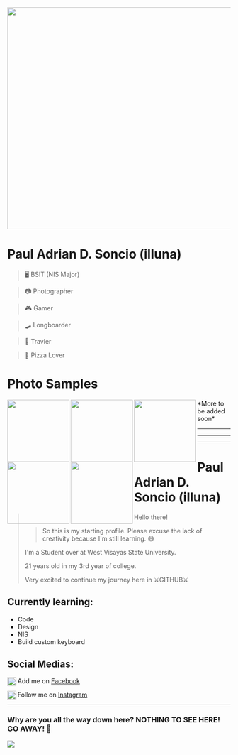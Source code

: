 <img src="https://i.pinimg.com/564x/81/fe/92/81fe92d2d564a59872d7253d4c3b5b82.jpg"  width = "750px" height = "500px" img align = "center"> 

# Paul Adrian D. Soncio (illuna)

>🖥️ BSIT (NIS Major)

>📷 Photographer

>🎮 Gamer

>🛹 Longboarder

>🌄 Travler

>🍕 Pizza Lover

# Photo Samples

<img src="https://scontent.fmnl2-1.fna.fbcdn.net/v/t1.0-9/117353625_4248478435193869_906473372934372796_o.jpg?_nc_cat=101&_nc_sid=84a396&_nc_eui2=AeEILdO6m0z7bZmgwsvnupEzTZFuBqsWceJNkW4GqxZx4iBblDtuyVPiUftUV_Nk9Meg4i5p5JtoKiROAJiLPfqn&_nc_ohc=3WyS7sljELMAX9K31HW&_nc_ht=scontent.fmnl2-1.fna&oh=674e2fd17cfd4385751cf3bd79e6e36b&oe=5FA999BA" width = "140px" height = "140px" img align = "left"> 
<img src="https://scontent.fmnl2-1.fna.fbcdn.net/v/t1.0-9/103255305_3973382102703505_8761027779797979391_o.jpg?_nc_cat=107&_nc_sid=84a396&_nc_eui2=AeGlkSHVghjNCzYNOLehBaCkoPGknT3n-yGg8aSdPef7IZIUW0lXt5L7Vpoqo7RzBRYRyu1Pnc8ID8PfF9nv7paN&_nc_ohc=JK72cc6KjLkAX8IRMyO&_nc_ht=scontent.fmnl2-1.fna&oh=1ba69bc1089a85d283e1b00fe90ddbab&oe=5FAB9A5B" width = "140px" height = "140px" img align = "left"> 
<img src="https://scontent.fmnl2-1.fna.fbcdn.net/v/t1.0-9/84088021_3518084451566608_7690560670621761536_o.jpg?_nc_cat=103&_nc_sid=8bfeb9&_nc_eui2=AeHqFUjGiIuN9sbXomXygfvPA5e3STg2wWoDl7dJODbBakG8AaIfrvhjgpZGY2xtvADXoMd_J9hbs1hJ99796Uzh&_nc_ohc=SbShlp-iEGAAX_eamu_&_nc_ht=scontent.fmnl2-1.fna&oh=f989b237c3e32daacc8d026e172f1c46&oe=5FAA2605" width = "140px" height = "140px" img align = "left"> 
<img src="https://scontent.fmnl2-1.fna.fbcdn.net/v/t1.0-9/78642913_3352225084819213_1451525695657213952_o.jpg?_nc_cat=104&_nc_sid=84a396&_nc_eui2=AeH_hD2uUsUfdxMDUnMtOs-L2FqpB5S6HHTYWqkHlLocdGcCyhPNwRvg7jT-JaT9BeWPnr1oez_xThXDu00oqlfN&_nc_ohc=4qIgFyme9MIAX9M1Kz_&_nc_ht=scontent.fmnl2-1.fna&oh=62f90259682fe0eaaadcfd4c9a90222c&oe=5FAB3429" width = "140px" height = "140px" img align = "left"> 
<img src="https://scontent.fmnl2-1.fna.fbcdn.net/v/t31.0-8/22219973_1754980201210384_6267164351769942977_o.jpg?_nc_cat=103&_nc_sid=84a396&_nc_eui2=AeFaXr7lKvdP4L3Meoyq87W-9L8BQXBYZcL0vwFBcFhlwsGCqc7DcthC14gyKhPl-wEcpVYm4LhSIYgu4C5LbeMR&_nc_ohc=fx1AyC-NKkYAX_truRA&_nc_ht=scontent.fmnl2-1.fna&oh=e9dc1dccc41390226ab9aec946bca292&oe=5FABD41B" width = "140px" height = "140px" img align = "left"> *More to be added soon*

***

***

***


# Paul Adrian D. Soncio (illuna)

> Hello there!
>> So this is my starting profile. Please excuse the lack of creativity because I'm still learning. 😅
>
>I'm a Student over at West Visayas State University.
>
>21 years old in my 3rd year of college.
>
>Very excited to continue my journey here in ⚔️GITHUB⚔️


## Currently learning:
- Code
- Design
- NIS
- Build custom keyboard

## Social Medias:

<img src="https://facebookbrand.com/wp-content/uploads/2019/10/flogo_RGB_HEX-BRC-Site-250.png?w=250&h=250"
width = "20px" height = "20px" align  = "left"> Add me on [Facebook](https://www.facebook.com/pauladrian.soncio/)
>
<img src="https://upload.wikimedia.org/wikipedia/commons/thumb/e/e7/Instagram_logo_2016.svg/768px-Instagram_logo_2016.svg.png"
width = "20px" height = "20px" align = "left"> Follow me on [Instagram](https://www.instagram.com/paul_ad.s/)

***

### Why are you all the way down here? NOTHING TO SEE HERE! GO AWAY! 👋
<img src="https://38.media.tumblr.com/ba7c260ef9416de82bf39fc904e983b4/tumblr_n9zrj52cBP1s8jr81o2_500.gif">
<!--
**illunaaa-PA/illunaaa-PA** is a ✨ _special_ ✨ repository because its `README.md` (this file) appears on your GitHub profile.

Here are some ideas to get you started:

- 🔭 I’m currently working on ...
- 🌱 I’m currently learning ...
- 👯 I’m looking to collaborate on ...
- 🤔 I’m looking for help with ...
- 💬 Ask me about ...
- 📫 How to reach me: ...
- 😄 Pronouns: ...
- ⚡ Fun fact: ...
-->
